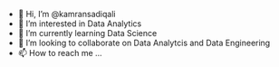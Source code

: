 - 👋 Hi, I’m @kamransadiqali
- 👀 I’m interested in Data Analytics
- 🌱 I’m currently learning Data Science
- 💞️ I’m looking to collaborate on Data Analytcis and Data Engineering
- 📫 How to reach me ...

<!---
kamransadiqali/kamransadiqali is a ✨ special ✨ repository because its `README.md` (this file) appears on your GitHub profile.
You can click the Preview link to take a look at your changes.
--->

